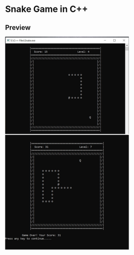 # Snake Game in C++

## Preview

<img src="Preview Images/Snake 1.jpg" heigth="400" width="400"/>




<img src="Preview Images/Snake 2.jpg" heigth="400" width="400"/>
